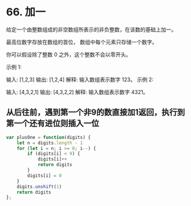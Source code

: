 # 66. 加一

给定一个由整数组成的非空数组所表示的非负整数，在该数的基础上加一。

最高位数字存放在数组的首位， 数组中每个元素只存储一个数字。

你可以假设除了整数 0 之外，这个整数不会以零开头。

示例 1:

输入: [1,2,3]
输出: [1,2,4]
解释: 输入数组表示数字 123。
示例 2:

输入: [4,3,2,1]
输出: [4,3,2,2]
解释: 输入数组表示数字 4321。

## 从后往前，遇到第一个非9的数直接加1返回，执行到第一个还有进位则插入一位

```js
var plusOne = function(digits) {
    let n = digits.length - 1
    for (let i = n; i >= 0; i--) {
        if (digits[i] < 9) {
            digits[i]++
            return digits
        }
        digits[i] = 0
    }
    digits.unshift(1)
    return digits
};
```